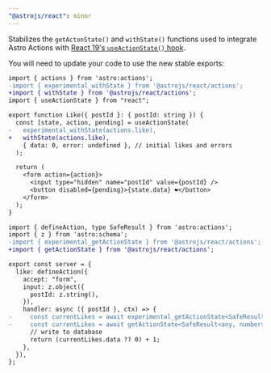 ```yaml
---
"@astrojs/react": minor
---
```


Stabilizes the `getActonState()` and `withState()` functions used to integrate Astro Actions with [React 19's `useActionState()` hook](https://react.dev/reference/react/useActionState).

You will need to update your code to use the new stable exports:

```diff
import { actions } from 'astro:actions';
-import { experimental_withState } from '@astrojs/react/actions';
+import { withState } from '@astrojs/react/actions';
import { useActionState } from "react";

export function Like({ postId }: { postId: string }) {
  const [state, action, pending] = useActionState(
-   experimental_withState(actions.like),
+   withState(actions.like),
    { data: 0, error: undefined }, // initial likes and errors
  );

  return (
    <form action={action}>
      <input type="hidden" name="postId" value={postId} />
      <button disabled={pending}>{state.data} ❤️</button>
    </form>
  );
}
```

```diff
import { defineAction, type SafeResult } from 'astro:actions';
import { z } from 'astro:schema';
-import { experimental_getActionState } from '@astrojs/react/actions';
+import { getActionState } from '@astrojs/react/actions';

export const server = {
  like: defineAction({
    accept: "form",
    input: z.object({
      postId: z.string(),
    }),
    handler: async ({ postId }, ctx) => {
-     const currentLikes = await experimental_getActionState<SafeResult<any, number>>(ctx);
-     const currentLikes = await getActionState<SafeResult<any, number>>(ctx);
      // write to database
      return (currentLikes.data ?? 0) + 1;
    },
  }),
};
```
